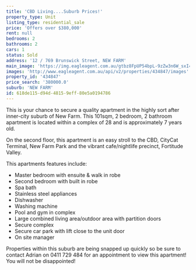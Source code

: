 ```yaml
---
title: 'CBD Living....Suburb Prices!'
property_type: Unit
listing_type: residential_sale
price: 'Offers over $380,000'
rent: null
bedrooms: 2
bathrooms: 2
cars: 1
status: Sold
address: '12 / 769 Brunswick Street, NEW FARM'
main_image: 'https://img.eagleagent.com.au/gtbz8FpUP54bpL-9zZw3n6W_sxI=/1280x854/smart/https://s3-us-west-2.amazonaws.com/eagleagent-orig/images/6818293/104215015-image-M.jpg'
images: 'http://www.eagleagent.com.au/api/v2/properties/434847/images'
property_id: '434847'
price_search: '380000.0'
suburb: 'NEW FARM'
id: 618de115-d94d-4815-9eff-80e5a0194786
---
```

This is your chance to secure a quality apartment in the highly sort after inner-city suburb of New Farm.  This 101sqm, 2 bedroom, 2 bathroom apartment is located within a complex of 28 and is approximately 7 years old.

On the second floor, this apartment is an easy stroll to the CBD, CityCat Terminal, New Farm Park and the vibrant cafe/nightlife precinct, Fortitude Valley.

This apartments features include:

  - Master bedroom with ensuite & walk in robe
  - Second bedroom with built in robe
  - Spa bath
  - Stainless steel appliances
  - Dishwasher
  - Washing machine
  - Pool and gym in complex
  - Large combined living area/outdoor area with partition doors
  - Secure complex
  - Secure car park with lift close to the unit door
  - On site manager

Properties within this suburb are being snapped up quickly so be sure to contact Adrian on 0411 729 484 for an appointment to view this apartment!  You will not be disappointed!